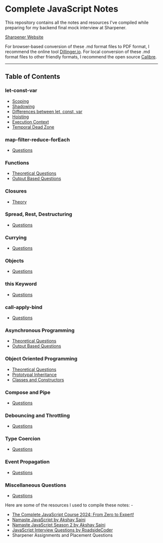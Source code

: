 # Complete JavaScript Notes

This repository contains all the notes and resources I've compiled while preparing for my backend final mock interview at Sharpener.

[Sharpener Website](https://www.sharpener.tech/)

For browser-based conversion of these .md format files to PDF format, I recommend the online tool [Dillinger.io](https://dillinger.io/). For local conversion of these .md format files to other friendly formats, I recommend the open source [Calibre](https://calibre-ebook.com/). 

------

## Table of Contents

### let-const-var

- [Scoping](https://github.com/SuvadeepMukherjee/javascript-Interview-Questions-/blob/main/let-const-var/scoping.md)
- [Shadowing](https://github.com/SuvadeepMukherjee/javascript-Interview-Questions-/blob/main/let-const-var/shadowing.md)
- [Differences between let, const, var](https://github.com/SuvadeepMukherjee/javascript-Interview-Questions-/blob/main/let-const-var/differences-between-let-const-var.md)
- [Hoisting](https://github.com/SuvadeepMukherjee/javascript-Interview-Questions-/blob/main/let-const-var/hoisting.md)
- [Execution Context](https://github.com/SuvadeepMukherjee/javascript-Interview-Questions-/blob/main/let-const-var/execution-context.md)
- [Temporal Dead Zone](https://github.com/SuvadeepMukherjee/javascript-Interview-Questions-/blob/main/let-const-var/Tempoaral-Dead-zone.md)

### map-filter-reduce-forEach

- [Questions](https://github.com/SuvadeepMukherjee/javascript-Interview-Questions-/blob/main/map-filter-reduce-forEach/Questions.md)

### Functions

- [Theoretical Questions](https://github.com/SuvadeepMukherjee/javascript-Interview-Questions-/blob/main/functions/theoretical-questions.md)
- [Output Based Questions](https://github.com/SuvadeepMukherjee/javascript-Interview-Questions-/blob/main/functions/output-based-questions.md)

### Closures

- [Theory](https://github.com/SuvadeepMukherjee/javascript-Interview-Questions-/blob/main/closure/theory.md)

### Spread, Rest, Destructuring

- [Questions](https://github.com/SuvadeepMukherjee/javascript-Interview-Questions-/blob/main/Spread%2CRest%20and%20Destructuring%20based%20Questions/questions.md)

### Currying

- [Questions](https://github.com/SuvadeepMukherjee/javascript-Interview-Questions-/blob/main/currying/questions.md)

### Objects

- [Questions](https://github.com/SuvadeepMukherjee/javascript-Interview-Questions-/blob/main/objects/questions.md)

### this Keyword

- [Questions](https://github.com/SuvadeepMukherjee/javascript-Interview-Questions-/blob/main/this%20keyword/questions.md)

### call-apply-bind

- [Questions](https://github.com/SuvadeepMukherjee/javascript-Interview-Questions-/blob/main/call-apply-bind/Questions.md)

### Asynchronous Programming

- [Theoretical Questions](https://github.com/SuvadeepMukherjee/javascript-Interview-Questions-/blob/main/asynchronous%20javascript/Theoretical-questions.md)
- [Output Based Questions](https://github.com/SuvadeepMukherjee/javascript-Interview-Questions-/blob/main/asynchronous%20javascript/output-based-questions.md)

### Object Oriented Programming

- [Theoretical Questions](https://github.com/SuvadeepMukherjee/javascript-Interview-Questions-/blob/main/object-oriented-programming/theoretical-questions.md)
- [Prototypal Inheritance](https://github.com/SuvadeepMukherjee/javascript-Interview-Questions-/blob/main/object-oriented-programming/Prototypal-Inheritance-Questions.md)
- [Classes and Constructors](https://github.com/SuvadeepMukherjee/javascript-Interview-Questions-/blob/main/object-oriented-programming/Class-And-Constructors.md)

### Compose and Pipe

- [Questions](https://github.com/SuvadeepMukherjee/javascript-Interview-Questions-/blob/main/compose-pipe/questions.md)

### Debouncing and Throttling

- [Questions](https://github.com/SuvadeepMukherjee/javascript-Interview-Questions-/blob/main/debouncing-throttling/Questions.md)

### Type Coercion

- [Questions](https://github.com/SuvadeepMukherjee/javascript-Interview-Questions-/blob/main/type-coercion/Questions.md)

### Event Propagation

- [Questions](https://github.com/SuvadeepMukherjee/javascript-Interview-Questions-/blob/main/event-propagation/Questions.md)

### Miscellaneous Questions

- [Questions](https://github.com/SuvadeepMukherjee/javascript-Interview-Questions-/blob/main/misc%20topics/Questions.md)



Here are some of the resources I used to compile these notes: -

-  [The Complete JavaScript Course 2024: From Zero to Expert!](https://www.udemy.com/course/the-complete-javascript-course/) 
- [Namaste JavaScript by Akshay Saini](https://www.youtube.com/watch?v=pN6jk0uUrD8&list=PLlasXeu85E9cQ32gLCvAvr9vNaUccPVNP)
- [Namaste JavaScript Season 2 by Akshay Saini](https://www.youtube.com/playlist?list=PLlasXeu85E9eWOpw9jxHOQyGMRiBZ60aX)
- [JavaScript Interview Questions by RoadsideCoder](https://www.youtube.com/playlist?list=PLKhlp2qtUcSaCVJEt4ogEFs6I41pNnMU5)
- Sharpener Assignments and Placement Questions
